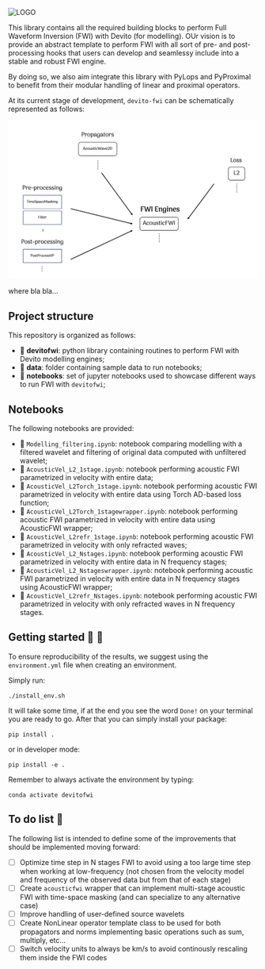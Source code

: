 ![LOGO](https://github.com/DIG-Kaust/Project_Template/blob/master/logo.png)

This library contains all the required building blocks to perform Full Waveform Inversion (FWI) with Devito (for modelling). 
OUr vision is to provide an abstract template to perform FWI with all sort of pre- and post-processing hooks that users can 
develop and seamlessy include into a stable and robust FWI engine.

By doing so, we also aim integrate this library with PyLops and PyProximal to benefit from their modular handling of linear 
and proximal operators.

At its current stage of development, ``devito-fwi`` can be schematically represented as follows:

![DevitoFWIschematic](https://github.com/DIG-Kaust/Devito-fwi/blob/main/asset/fwistructure.png)

where bla bla...

## Project structure
This repository is organized as follows:

* :open_file_folder: **devitofwi**: python library containing routines to perform FWI with Devito modelling engines;
* :open_file_folder: **data**: folder containing sample data to run notebooks;
* :open_file_folder: **notebooks**: set of jupyter notebooks used to showcase different ways to run FWI with ``devitofwi``;

## Notebooks
The following notebooks are provided:
 
- :orange_book: ``Modelling_filtering.ipynb``: notebook comparing modelling with a filtered wavelet and filtering of original data computed with unfiltered wavelet;
- :orange_book: ``AcousticVel_L2_1stage.ipynb``: notebook performing acoustic FWI parametrized in velocity with entire data;
- :orange_book: ``AcousticVel_L2Torch_1stage.ipynb``: notebook performing acoustic FWI parametrized in velocity with entire data using Torch AD-based loss function;
- :orange_book: ``AcousticVel_L2Torch_1stagewrapper.ipynb``: notebook performing acoustic FWI parametrized in velocity with entire data using AcousticFWI wrapper;
- :orange_book: ``AcousticVel_L2refr_1stage.ipynb``: notebook performing acoustic FWI parametrized in velocity with only refracted waves;
- :orange_book: ``AcousticVel_L2_Nstages.ipynb``: notebook performing acoustic FWI parametrized in velocity with entire data in N frequency stages;
- :orange_book: ``AcousticVel_L2_Nstageswrapper.ipynb``: notebook performing acoustic FWI parametrized in velocity with entire data in N frequency stages using AcousticFWI wrapper;
- :orange_book: ``AcousticVel_L2refr_Nstages.ipynb``: notebook performing acoustic FWI parametrized in velocity with only refracted waves in N frequency stages.


## Getting started :space_invader: :robot:
To ensure reproducibility of the results, we suggest using the `environment.yml` file when creating an environment.

Simply run:
```
./install_env.sh
```
It will take some time, if at the end you see the word `Done!` on your terminal you are ready to go. After that you can simply install your package:
```
pip install .
```
or in developer mode:
```
pip install -e .
```

Remember to always activate the environment by typing:
```
conda activate devitofwi
```

## To do list :memo:

The following list is intended to define some of the improvements that should be implemented moving forward:

- [ ] Optimize time step in N stages FWI to avoid using a too large time step when working at low-frequency 
      (not chosen from the velocity model and frequency of the observed data  but from that of each stage)
- [ ] Create ``acousticfwi`` wrapper that can implement multi-stage acoustic FWI with time-space masking
      (and can specialize to any alternative case)
- [ ] Improve handling of user-defined source wavelets
- [ ] Create NonLinear operator template class to be used for both propagators and norms implementing basic operations such as
      sum, multiply, etc...
- [ ] Switch velocity units to always be km/s to avoid continously rescaling them inside the FWI codes